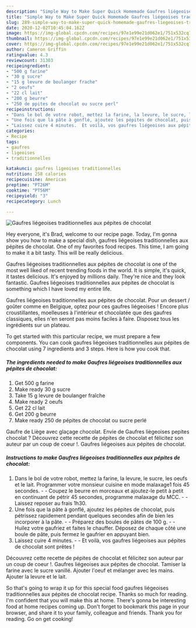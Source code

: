 ```yaml
---
description: "Simple Way to Make Super Quick Homemade Gaufres liégeoises traditionnelles aux pépites de chocolat"
title: "Simple Way to Make Super Quick Homemade Gaufres liégeoises traditionnelles aux pépites de chocolat"
slug: 289-simple-way-to-make-super-quick-homemade-gaufres-liegeoises-traditionnelles-aux-pepites-de-chocolat
date: 2020-12-02T10:45:04.162Z
image: https://img-global.cpcdn.com/recipes/97e1e99e21d062e1/751x532cq70/gaufres-liegeoises-traditionnelles-aux-pepites-de-chocolat-photo-principale-de-la-recette.jpg
thumbnail: https://img-global.cpcdn.com/recipes/97e1e99e21d062e1/751x532cq70/gaufres-liegeoises-traditionnelles-aux-pepites-de-chocolat-photo-principale-de-la-recette.jpg
cover: https://img-global.cpcdn.com/recipes/97e1e99e21d062e1/751x532cq70/gaufres-liegeoises-traditionnelles-aux-pepites-de-chocolat-photo-principale-de-la-recette.jpg
author: Cameron Griffin
ratingvalue: 4.3
reviewcount: 31303
recipeingredient:
- "500 g farine"
- "30 g sucre"
- "15 g levure de boulanger frache"
- "2 oeufs"
- "22 cl lait"
- "200 g beurre"
- "250 de ppites de chocolat ou sucre perl"
recipeinstructions:
- "Dans le bol de votre robot, mettez la farine, la levure, le sucre, les oeufs et le lait. Programmer votre monsieur cuisine en mode malaxage1 fois 45 secondes.  Coupez le beurre en morceaux et ajoutez-le petit à petit en continuant de pétrir 45 secondes, programme malaxage du MCC.  Laissez reposer au frais 1h30."
- "Une fois que la pâte à gonflé, ajoutez les pépites de chocolat, puis pétrissez rapidement pendant quelques secondes afin de bien les incorporer à la pâte.  Préparez des boules de pâtes de 100 g.  Huilez votre gaufriez et faites le chauffer. Déposez de chaque côté une boule de pâte, puis fermez le gaufrier en appuyant bien."
- "Laissez cuire 4 minutes.  Et voilà, vos gaufres liégeoises aux pépites de chocolat sont prêtes !"
categories:
- Recipe
tags:
- gaufres
- ligeoises
- traditionnelles

katakunci: gaufres ligeoises traditionnelles 
nutrition: 258 calories
recipecuisine: American
preptime: "PT26M"
cooktime: "PT56M"
recipeyield: "3"
recipecategory: Lunch

---
```



![Gaufres liégeoises traditionnelles aux pépites de chocolat](https://img-global.cpcdn.com/recipes/97e1e99e21d062e1/751x532cq70/gaufres-liegeoises-traditionnelles-aux-pepites-de-chocolat-photo-principale-de-la-recette.jpg)

Hey everyone, it's Brad, welcome to our recipe page. Today, I'm gonna show you how to make a special dish, gaufres liégeoises traditionnelles aux pépites de chocolat. One of my favorites food recipes. This time, I am going to make it a bit tasty. This will be really delicious.

Gaufres liégeoises traditionnelles aux pépites de chocolat is one of the most well liked of recent trending foods in the world. It is simple, it's quick, it tastes delicious. It's enjoyed by millions daily. They're nice and they look fantastic. Gaufres liégeoises traditionnelles aux pépites de chocolat is something which I have loved my entire life.

Gaufres liégeoises traditionnelles aux pépites de chocolat. Pour un dessert / goûter comme en Belgique, optez pour ces gaufres liégeoises ! Encore plus croustillantes, moelleuses à l&#39;intérieur et chocolatée que des gaufres classiques, elles n&#39;en seront pas moins faciles à faire. Disposez tous les ingrédients sur un plateau.


To get started with this particular recipe, we must prepare a few components. You can cook gaufres liégeoises traditionnelles aux pépites de chocolat using 7 ingredients and 3 steps. Here is how you cook that.

<!--inarticleads1-->

##### The ingredients needed to make Gaufres liégeoises traditionnelles aux pépites de chocolat:

1. Get 500 g farine
1. Make ready 30 g sucre
1. Take 15 g levure de boulanger fraîche
1. Make ready 2 oeufs
1. Get 22 cl lait
1. Get 200 g beurre
1. Make ready 250 de pépites de chocolat ou sucre perlé


Gaufre de Liège avec glaçage chocolat. Envie de Gaufres liègeoises pepites chocolat ? Découvrez cette recette de pépites de chocolat et félicitez son auteur par un coup de coeur !. Gaufres liégeoises aux pépites de chocolat. 

<!--inarticleads2-->

##### Instructions to make Gaufres liégeoises traditionnelles aux pépites de chocolat:

1. Dans le bol de votre robot, mettez la farine, la levure, le sucre, les oeufs et le lait. Programmer votre monsieur cuisine en mode malaxage1 fois 45 secondes. -  - Coupez le beurre en morceaux et ajoutez-le petit à petit en continuant de pétrir 45 secondes, programme malaxage du MCC. -  - Laissez reposer au frais 1h30.
1. Une fois que la pâte à gonflé, ajoutez les pépites de chocolat, puis pétrissez rapidement pendant quelques secondes afin de bien les incorporer à la pâte. -  - Préparez des boules de pâtes de 100 g. -  - Huilez votre gaufriez et faites le chauffer. Déposez de chaque côté une boule de pâte, puis fermez le gaufrier en appuyant bien.
1. Laissez cuire 4 minutes. -  - Et voilà, vos gaufres liégeoises aux pépites de chocolat sont prêtes !


Découvrez cette recette de pépites de chocolat et félicitez son auteur par un coup de coeur !. Gaufres liégeoises aux pépites de chocolat. Tamiser la farine avec le sucre vanillé. Ajouter l&#39;oeuf et mélanger avec les mains. Ajouter la levure et le lait. 

So that's going to wrap it up for this special food gaufres liégeoises traditionnelles aux pépites de chocolat recipe. Thanks so much for reading. I'm confident that you will make this at home. There's gonna be interesting food at home recipes coming up. Don't forget to bookmark this page in your browser, and share it to your family, colleague and friends. Thank you for reading. Go on get cooking!
